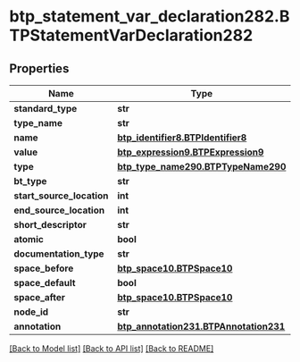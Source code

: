 # btp_statement_var_declaration282.BTPStatementVarDeclaration282

## Properties
Name | Type | Description | Notes
------------ | ------------- | ------------- | -------------
**standard_type** | **str** |  | [optional] 
**type_name** | **str** |  | [optional] 
**name** | [**btp_identifier8.BTPIdentifier8**](BTPIdentifier8.md) |  | [optional] 
**value** | [**btp_expression9.BTPExpression9**](BTPExpression9.md) |  | [optional] 
**type** | [**btp_type_name290.BTPTypeName290**](BTPTypeName290.md) |  | [optional] 
**bt_type** | **str** |  | [optional] 
**start_source_location** | **int** |  | [optional] 
**end_source_location** | **int** |  | [optional] 
**short_descriptor** | **str** |  | [optional] 
**atomic** | **bool** |  | [optional] 
**documentation_type** | **str** |  | [optional] 
**space_before** | [**btp_space10.BTPSpace10**](BTPSpace10.md) |  | [optional] 
**space_default** | **bool** |  | [optional] 
**space_after** | [**btp_space10.BTPSpace10**](BTPSpace10.md) |  | [optional] 
**node_id** | **str** |  | [optional] 
**annotation** | [**btp_annotation231.BTPAnnotation231**](BTPAnnotation231.md) |  | [optional] 

[[Back to Model list]](../README.md#documentation-for-models) [[Back to API list]](../README.md#documentation-for-api-endpoints) [[Back to README]](../README.md)


